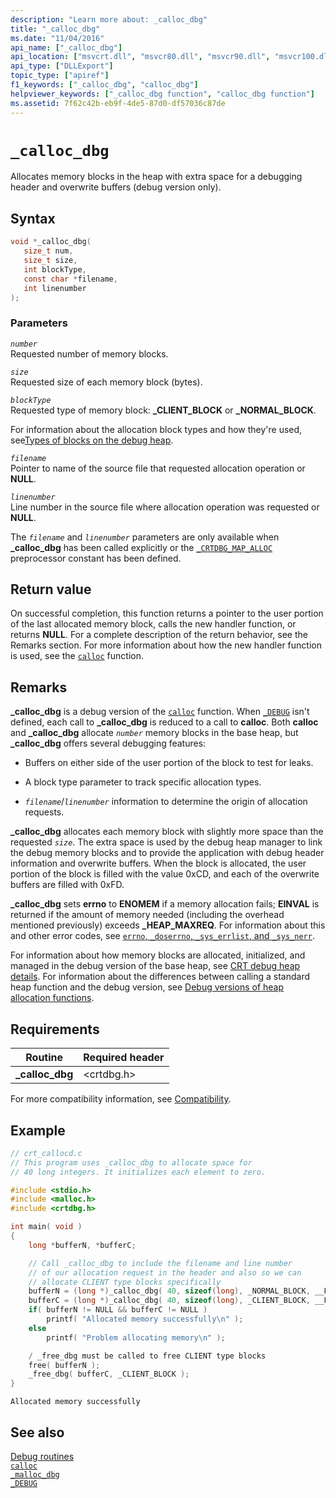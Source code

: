 ```yaml
---
description: "Learn more about: _calloc_dbg"
title: "_calloc_dbg"
ms.date: "11/04/2016"
api_name: ["_calloc_dbg"]
api_location: ["msvcrt.dll", "msvcr80.dll", "msvcr90.dll", "msvcr100.dll", "msvcr100_clr0400.dll", "msvcr110.dll", "msvcr110_clr0400.dll", "msvcr120.dll", "msvcr120_clr0400.dll", "ucrtbase.dll"]
api_type: ["DLLExport"]
topic_type: ["apiref"]
f1_keywords: ["_calloc_dbg", "calloc_dbg"]
helpviewer_keywords: ["_calloc_dbg function", "calloc_dbg function"]
ms.assetid: 7f62c42b-eb9f-4de5-87d0-df57036c87de
---
```

# `_calloc_dbg`

Allocates memory blocks in the heap with extra space for a debugging header and overwrite buffers (debug version only).

## Syntax

```C
void *_calloc_dbg(
   size_t num,
   size_t size,
   int blockType,
   const char *filename,
   int linenumber
);
```

### Parameters

*`number`*\
Requested number of memory blocks.

*`size`*\
Requested size of each memory block (bytes).

*`blockType`*\
Requested type of memory block: **_CLIENT_BLOCK** or **_NORMAL_BLOCK**.

For information about the allocation block types and how they're used, see[Types of blocks on the debug heap](/visualstudio/debugger/crt-debug-heap-details).

*`filename`*\
Pointer to name of the source file that requested allocation operation or **NULL**.

*`linenumber`*\
Line number in the source file where allocation operation was requested or **NULL**.

The *`filename`* and *`linenumber`* parameters are only available when **_calloc_dbg** has been called explicitly or the [`_CRTDBG_MAP_ALLOC`](../crtdbg-map-alloc.md) preprocessor constant has been defined.

## Return value

On successful completion, this function returns a pointer to the user portion of the last allocated memory block, calls the new handler function, or returns **NULL**. For a complete description of the return behavior, see the Remarks section. For more information about how the new handler function is used, see the [`calloc`](calloc.md) function.

## Remarks

**_calloc_dbg** is a debug version of the [`calloc`](calloc.md) function. When [`_DEBUG`](../debug.md) isn't defined, each call to **_calloc_dbg** is reduced to a call to **calloc**. Both **calloc** and **_calloc_dbg** allocate *`number`* memory blocks in the base heap, but **_calloc_dbg** offers several debugging features:

- Buffers on either side of the user portion of the block to test for leaks.

- A block type parameter to track specific allocation types.

- *`filename`*/*`linenumber`* information to determine the origin of allocation requests.

**_calloc_dbg** allocates each memory block with slightly more space than the requested *`size`*. The extra space is used by the debug heap manager to link the debug memory blocks and to provide the application with debug header information and overwrite buffers. When the block is allocated, the user portion of the block is filled with the value 0xCD, and each of the overwrite buffers are filled with 0xFD.

**_calloc_dbg** sets **errno** to **ENOMEM** if a memory allocation fails; **EINVAL** is returned if the amount of memory needed (including the overhead mentioned previously) exceeds **_HEAP_MAXREQ**. For information about this and other error codes, see [`errno`, `_doserrno`, `_sys_errlist`, and `_sys_nerr`](../errno-doserrno-sys-errlist-and-sys-nerr.md).

For information about how memory blocks are allocated, initialized, and managed in the debug version of the base heap, see [CRT debug heap details](/visualstudio/debugger/crt-debug-heap-details). For information about the differences between calling a standard heap function and the debug version, see [Debug versions of heap allocation functions](/visualstudio/debugger/debug-versions-of-heap-allocation-functions).

## Requirements

|Routine|Required header|
|-------------|---------------------|
|**_calloc_dbg**|\<crtdbg.h>|

For more compatibility information, see [Compatibility](../compatibility.md).

## Example

```C
// crt_callocd.c
// This program uses _calloc_dbg to allocate space for
// 40 long integers. It initializes each element to zero.

#include <stdio.h>
#include <malloc.h>
#include <crtdbg.h>

int main( void )
{
    long *bufferN, *bufferC;

    // Call _calloc_dbg to include the filename and line number
    // of our allocation request in the header and also so we can
    // allocate CLIENT type blocks specifically
    bufferN = (long *)_calloc_dbg( 40, sizeof(long), _NORMAL_BLOCK, __FILE__, __LINE__ );
    bufferC = (long *)_calloc_dbg( 40, sizeof(long), _CLIENT_BLOCK, __FILE__, __LINE__ );
    if( bufferN != NULL && bufferC != NULL )
        printf( "Allocated memory successfully\n" );
    else
        printf( "Problem allocating memory\n" );

    / _free_dbg must be called to free CLIENT type blocks
    free( bufferN );
    _free_dbg( bufferC, _CLIENT_BLOCK );
}
```

```Output
Allocated memory successfully
```

## See also

[Debug routines](../debug-routines.md)\
[`calloc`](calloc.md)\
[`_malloc_dbg`](malloc-dbg.md)\
[`_DEBUG`](../debug.md)
